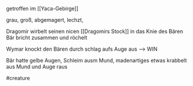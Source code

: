 getroffen im [[Yaca-Gebirge]]

grau, groß, abgemagert, lechzt, 

Dragomir wirbelt seinen nicen [[Dragomirs Stock]] in das Knie des Bären
Bär bricht zusammen und röchelt

Wymar knockt den Bären durch schlag aufs Auge aus --> WIN

Bär hatte gelbe Augen, Schleim ausm Mund, madenartiges etwas krabbelt aus Mund und Auge raus

#creature